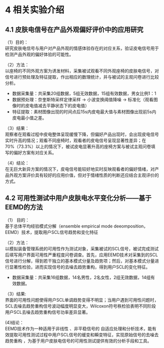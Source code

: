 # 4 相关实验介绍
## 4.1 皮肤电信号在产品外观偏好评价中的应用研究
（1）目的：\
研究皮肤电信号与用户对产品外观的情感体验存在的对应关系，验证皮电信号用于检测产品外观的偏好体验的可能性。

（2）方法：\
以座椅的不同外观方案为诱发材料，采集被试观看不同外观座椅的皮肤电信号，对信号进行预处理及特征提取，作出相应的数理统计，并与被试的主观问卷进行比较分析。
* 数据采集量：共采集20组数据，5组无效数据，15组有效数据，男女比例1：1
* 数据预处理：奈奎斯特采样定律采样 -> 小波变换阈值降噪 -> 标准化（观看图像时的皮电值减去平静状态下的皮电值）
* 特征提取：素材图像出现的时间点后15s内皮电最大值与素材图像出现前5s内皮电最小值之差。

（3）结果：\
观察者在观看过程中皮电整体呈现缓慢下降，但偏好产品出现时，会出现皮电信号实时升高的情况；观看不同座椅时，观看者的皮电信号呈现显著性差异；在70%（73.3%）以上的情况下，被试皮电显著升高的座椅方案与被试主观问卷填写的偏好方案有对应关系。

（4）结论：\
在无巨大新异方案的情况下，皮电信号能较好地实时反映观看者的偏好情绪，对产品外观方案评价具有较好的应用价值，但对于情绪性质的判断还应结合主观评价的方式。

## 4.2 可用性测试中用户皮肤电水平变化分析——基于EEMD的方法
（1） 目的：\
基于总体平均经验模式分解（ensemble empirical mode deeomposition，EEMD）技术，提取用户SCL信号趋势和变化特征

（2）方法：\
以模拟装备管理系统的可用性作为测试对象，采集被试的SCL信号，被试完成测试后填写用户界面可用性严重程度问卷调查。首先，应用EEMD技术对采集到的SCL信号进行分解，得到若干独立的基本模式分量及趋势项；然后，对基本模式分量进行显著性检验，进而实现信号的去噪去趋势重构，得到用户SCL的变化特征。
* 数据采集量：共采集16组数据，14名男性，2名女性，2组无效数据，14组有效数据。
  
（3）结果:\
界面的可用性问题使得用户SCL单调趋势变得不明显；当用户遇到可用性问题时，SCL去噪去趋势重构信号波动幅度明显变大，Wilcoxon符号秩检验表明不同阶段用户SCL去噪去趋势重构信号功率差异显著。

(4)结论：\
EEMD技术作为一种适用于非线性 、非平稳信号的 自适应处理和分析技术，能有效提取可用性测试过程中用户SCL信号的缓变和瞬变特征，实现原始信号的去噪去趋势重构 ，为基于用户皮肤电信号的可用性测试提供有效的分析手段和工具。 

